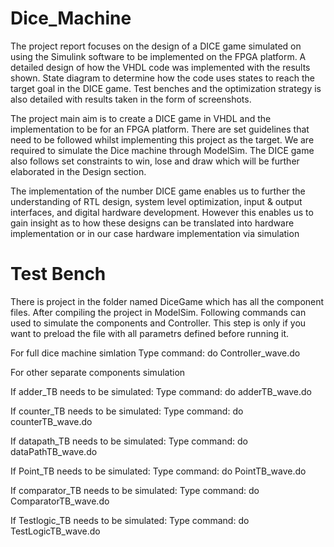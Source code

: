 # Dice_Machine
The project report focuses on the design of a DICE game simulated on using the Simulink software to be implemented on the FPGA platform. A detailed design of how the VHDL code was implemented with the results shown. State diagram to determine how the code uses states to reach the target goal in the DICE game. Test benches and the optimization strategy is also detailed with results taken in the form of screenshots.

The project main aim is to create a DICE game in VHDL and the implementation to be for an FPGA platform. There are set guidelines that need to be followed whilst implementing this project as the target. We are required to simulate the Dice machine through ModelSim. The DICE game also follows set constraints to win, lose and draw which will be further elaborated in the Design section.

The implementation of the number DICE game enables us to further the understanding of RTL design, system level optimization, input & output interfaces, and digital hardware development. However this enables us to gain insight as to how these designs can be translated into hardware implementation or in our case hardware implementation via simulation

# Test Bench

There is project in the folder named DiceGame which has all the component files. After compiling the project in ModelSim. 
Following commands can used to simulate the components and Controller. This step is only if you want to preload the file with all parametrs 
defined before running it.


For full dice machine simlation 
Type command: do Controller_wave.do

For other separate components simulation

If adder_TB needs to be simulated:
Type command: do adderTB_wave.do

If counter_TB needs to be simulated:
Type command: do counterTB_wave.do

If datapath_TB needs to be simulated:
Type command: do dataPathTB_wave.do

If Point_TB needs to be simulated:
Type command: do PointTB_wave.do

If comparator_TB needs to be simulated:
Type command: do ComparatorTB_wave.do

If Testlogic_TB needs to be simulated:
Type command: do TestLogicTB_wave.do

